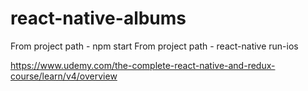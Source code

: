 # react-native-albums
From project path - npm start
From project path - react-native run-ios

https://www.udemy.com/the-complete-react-native-and-redux-course/learn/v4/overview
